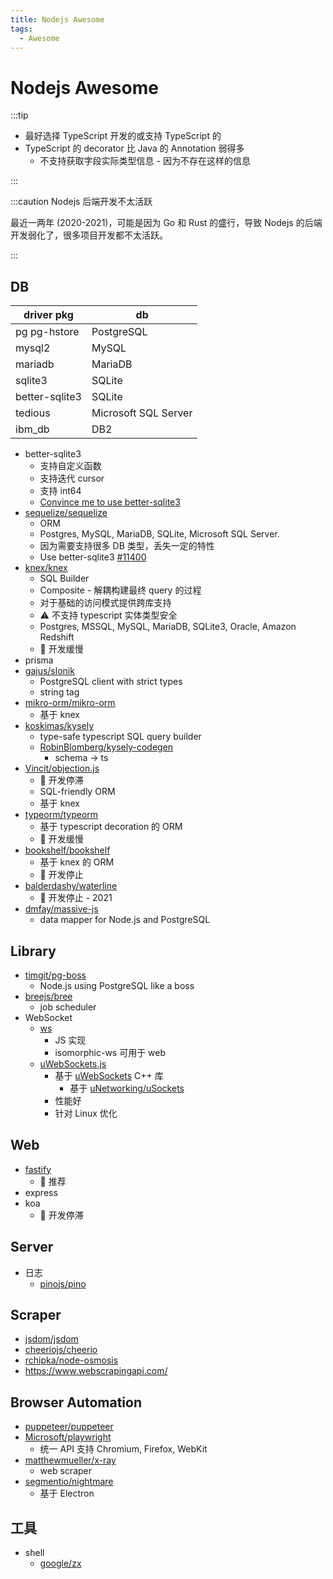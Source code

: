 ```yaml
---
title: Nodejs Awesome
tags:
  - Awesome
---
```


# Nodejs Awesome

:::tip

- 最好选择 TypeScript 开发的或支持 TypeScript 的
- TypeScript 的 decorator 比 Java 的 Annotation 弱得多
  - 不支持获取字段实际类型信息 - 因为不存在这样的信息

:::

:::caution Nodejs 后端开发不太活跃

最近一两年 (2020-2021)，可能是因为 Go 和 Rust 的盛行，导致 Nodejs 的后端开发弱化了，很多项目开发都不太活跃。

:::

## DB

| driver pkg     | db                   |
| -------------- | -------------------- |
| pg pg-hstore   | PostgreSQL           |
| mysql2         | MySQL                |
| mariadb        | MariaDB              |
| sqlite3        | SQLite               |
| better-sqlite3 | SQLite               |
| tedious        | Microsoft SQL Server |
| ibm_db         | DB2                  |

- better-sqlite3
  - 支持自定义函数
  - 支持迭代 cursor
  - 支持 int64
  - [Convince me to use better-sqlite3](https://github.com/WiseLibs/better-sqlite3/issues/262)
- [sequelize/sequelize](./sequelize.md)
  - ORM
  - Postgres, MySQL, MariaDB, SQLite, Microsoft SQL Server.
  - 因为需要支持很多 DB 类型，丢失一定的特性
  - Use better-sqlite3 [#11400](https://github.com/sequelize/sequelize/issues/11400)
- [knex/knex](https://github.com/knex/knex)
  - SQL Builder
  - Composite - 解耦构建最终 query 的过程
  - 对于基础的访问模式提供跨库支持
  - ⚠️ 不支持 typescript 实体类型安全
  - Postgres, MSSQL, MySQL, MariaDB, SQLite3, Oracle, Amazon Redshift
  - 🚧 开发缓慢
- prisma
- [gajus/slonik](https://github.com/gajus/slonik)
  - PostgreSQL client with strict types
  - string tag
- [mikro-orm/mikro-orm](https://github.com/mikro-orm/mikro-orm)
  - 基于 knex
- [koskimas/kysely](https://github.com/koskimas/kysely)
  - type-safe typescript SQL query builder
  - [RobinBlomberg/kysely-codegen](https://github.com/RobinBlomberg/kysely-codegen)
    - schema -> ts
- [Vincit/objection.js](https://github.com/Vincit/objection.js)
  - 🚧 开发停滞
  - SQL-friendly ORM
  - 基于 knex
- [typeorm/typeorm](https://github.com/typeorm/typeorm)
  - 基于 typescript decoration 的 ORM
  - 🚧 开发缓慢
- [bookshelf/bookshelf](https://github.com/bookshelf/bookshelf)
  - 基于 knex 的 ORM
  - 🚧 开发停止
- [balderdashy/waterline](https://github.com/balderdashy/waterline)
  - 🚧 开发停止 - 2021
- [dmfay/massive-js](https://gitlab.com/dmfay/massive-js)
  - data mapper for Node.js and PostgreSQL

## Library

- [timgit/pg-boss](https://github.com/timgit/pg-boss)
  - Node.js using PostgreSQL like a boss
- [breejs/bree](https://github.com/breejs/bree)
  - job scheduler
- WebSocket
  - [ws](https://github.com/websockets/ws)
    - JS 实现
    - isomorphic-ws 可用于 web
  - [uWebSockets.js](https://github.com/uNetworking/uWebSockets.js)
    - 基于 [uWebSockets](https://github.com/uNetworking/uWebSockets) C++ 库
      - 基于 [uNetworking/uSockets](https://github.com/uNetworking/uSockets)
    - 性能好
    - 针对 Linux 优化

## Web

- [fastify](./fastify.md)
  - 🌟 推荐
- express
- koa
  - 🚧 开发停滞

## Server

- 日志
  - [pinojs/pino](https://github.com/pinojs/pino)

## Scraper

- [jsdom/jsdom](https://github.com/jsdom/jsdom)
- [cheeriojs/cheerio](https://github.com/cheeriojs/cheerio)
- [rchipka/node-osmosis](https://github.com/rchipka/node-osmosis)
- https://www.webscrapingapi.com/

## Browser Automation

- [puppeteer/puppeteer](https://github.com/puppeteer/puppeteer)
- [Microsoft/playwright](https://github.com/Microsoft/playwright)
  - 统一 API 支持 Chromium, Firefox, WebKit
- [matthewmueller/x-ray](https://github.com/matthewmueller/x-ray)
  - web scraper
- [segmentio/nightmare](https://github.com/segmentio/nightmare)
  - 基于 Electron

## 工具

- shell
  - [google/zx](https://github.com/google/zx)
